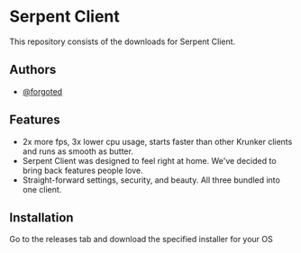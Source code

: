 
# Serpent Client
This repository consists of the downloads for Serpent Client.

## Authors

- [@forgoted](https://www.github.com/MasonD3V)

## Features

- 2x more fps, 3x lower cpu usage, starts faster than other Krunker clients and runs as smooth as butter.
- Serpent Client was designed to feel right at home. We've decided to bring back features people love.
- Straight-forward settings, security, and beauty. All three bundled into one client.


## Installation

Go to the releases tab and download the specified installer for your OS
